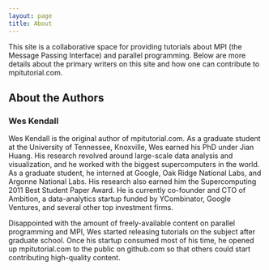 ```yaml
---
layout: page
title: About
---
```


This site is a collaborative space for providing tutorials about MPI (the Message Passing Interface) and parallel programming. Below are more details about the primary writers on this site and how one can contribute to mpitutorial.com.

## About the Authors

### Wes Kendall
Wes Kendall is the original author of mpitutorial.com. As a graduate student at the University of Tennessee, Knoxville, Wes earned his PhD under Jian Huang. His research revolved around large-scale data analysis and visualization, and he worked with the biggest supercomputers in the world. As a graduate student, he interned at Google, Oak Ridge National Labs, and Argonne National Labs. His research also earned him the Supercomputing 2011 Best Student Paper Award. He is currently co-founder and CTO of Ambition, a data-analytics startup funded by YCombinator, Google Ventures, and several other top investment firms.

Disappointed with the amount of freely-available content on parallel programming and MPI, Wes started releasing tutorials on the subject after graduate school. Once his startup consumed most of his time, he opened up mpitutorial.com to the public on github.com so that others could start contributing high-quality content.

